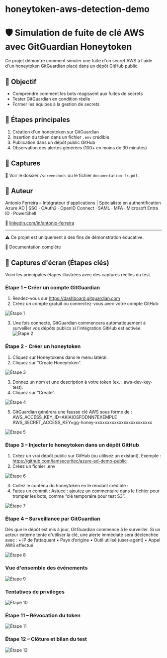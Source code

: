 # honeytoken-aws-detection-demo

# 🛡️ Simulation de fuite de clé AWS avec GitGuardian Honeytoken

Ce projet démontre comment simuler une fuite d'un secret AWS à l'aide d'un honeytoken GitGuardian placé dans un dépôt GitHub public.

## 🎯 Objectif

- Comprendre comment les bots réagissent aux fuites de secrets
- Tester GitGuardian en condition réelle
- Former les équipes à la gestion de secrets

## 🧪 Étapes principales

1. Création d'un honeytoken sur GitGuardian
2. Insertion du token dans un fichier `.env` crédible
3. Publication dans un dépôt public GitHub
4. Observation des alertes générées (100+ en moins de 30 minutes)

## 📸 Captures

📂 Voir le dossier `/screenshots` ou le fichier `documentation-fr.pdf`.

## 🧠 Auteur

Antonio Ferreira – Intégrateur d'applications | Spécialiste en authentification Azure AD | SSO · OAuth2 · OpenID Connect · SAML · MFA · Microsoft Entra ID · PowerShell

🔗 [linkedin.com/in/antonio-ferreira](https://www.linkedin.com/in/antoniofos/)

---

⚠️ Ce projet est uniquement à des fins de démonstration éducative.

📘 Documentation complète

## 📸 Captures d'écran (Étapes clés)

Voici les principales étapes illustrées avec des captures réelles du test.

### Étape 1 – Créer un compte GitGuardian
1.	Rendez-vous sur https://dashboard.gitguardian.com
2.	Créez un compte gratuit ou connectez-vous avec votre compte GitHub.
 
![Étape 1](screenshots/1.png)

3.	Une fois connecté, GitGuardian commencera automatiquement à surveiller vos dépôts publics si l'intégration GitHub est activée.
![Étape 2](screenshots/2.png)

### Étape 2 - Créer un honeytoken
1.	Cliquez sur Honeytokens dans le menu latéral.
2.	Cliquez sur "Create Honeytoken".

![Étape 3](screenshots/3.png)

3.	Donnez un nom et une description à votre token (ex. : aws-dev-key-test).
4.	Cliquez sur “Create”.

![Étape 4](screenshots/4.png)

5. GitGuardian générera une fausse clé AWS sous forme de :
AWS_ACCESS_KEY_ID=AKIAIOSFODNN7EXEMPLE
AWS_SECRET_ACCESS_KEY=gg-honey-xxxxxxxxxxxxxxxxxxxxxxxx

![Étape 5](screenshots/5.png)

### Étape 3 – Injecter le honeytoken dans un dépôt GitHub
1.	Créez un vrai dépôt public sur GitHub (ou utilisez un existant).
Exemple : https://github.com/iamsecuritec/azure-ad-demo-public
2.	Créez un fichier .env 

![Étape 6](screenshots/6.png)

3.	Collez le contenu du honeytoken en le rendant crédible :
4.	Faites un commit :
Astuce : ajoutez un commentaire dans le fichier pour tromper les bots, comme “clé temporaire pour test S3”.

![Étape 7](screenshots/7.png)

### Étape 4 – Surveillance par GitGuardian
Dès que le dépôt est mis à jour, GitGuardian commence à le surveiller.
Si un acteur externe tente d'utiliser la clé, une alerte immédiate sera déclenchée avec :
•	IP de l’attaquant
•	Pays d’origine
•	Outil utilisé (user-agent)
•	Appel AWS effectué

![Étape 8](screenshots/8.png)

### Vue d'ensemble des événements
![Étape 9](screenshots/9.png)

### Tentatives de privilèges
![Étape 10](screenshots/10.png)

### Étape 11 – Révocation du token
![Étape 11](screenshots/11.png)

### Étape 12 – Clôture et bilan du test
![Étape 12](screenshots/12.png)
